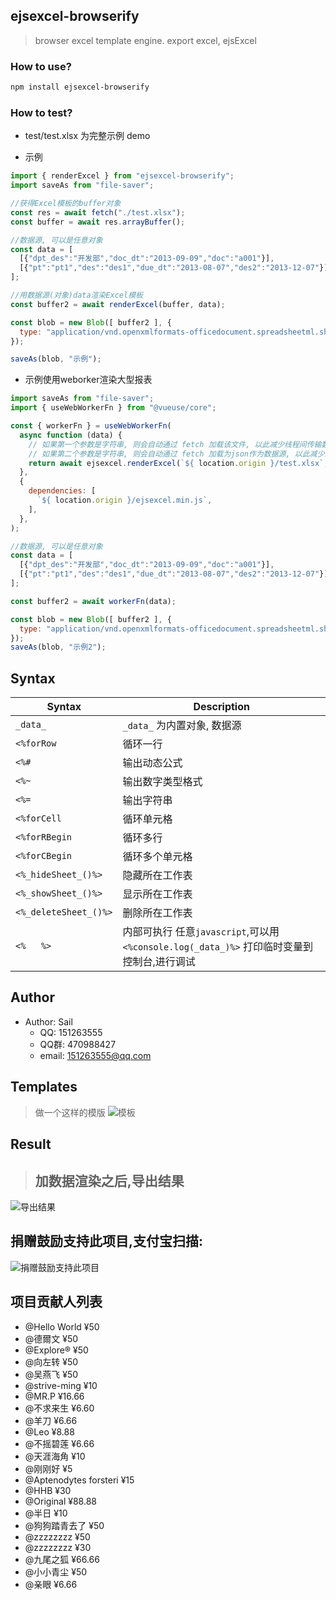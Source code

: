 ejsexcel-browserify
--------
> browser excel template engine. export excel, ejsExcel


### How to use?
```bash
npm install ejsexcel-browserify
```
   
### How to test?
- test/test.xlsx 为完整示例 demo

- 示例
```js
import { renderExcel } from "ejsexcel-browserify";
import saveAs from "file-saver";

//获得Excel模板的buffer对象
const res = await fetch("./test.xlsx");
const buffer = await res.arrayBuffer();

//数据源, 可以是任意对象
const data = [
  [{"dpt_des":"开发部","doc_dt":"2013-09-09","doc":"a001"}],
  [{"pt":"pt1","des":"des1","due_dt":"2013-08-07","des2":"2013-12-07"}]
];

//用数据源(对象)data渲染Excel模板
const buffer2 = await renderExcel(buffer, data);

const blob = new Blob([ buffer2 ], {
  type: "application/vnd.openxmlformats-officedocument.spreadsheetml.sheet",
});

saveAs(blob, "示例");
```

- 示例使用weborker渲染大型报表
```js
import saveAs from "file-saver";
import { useWebWorkerFn } from "@vueuse/core";

const { workerFn } = useWebWorkerFn(
  async function (data) {
    // 如果第一个参数是字符串, 则会自动通过 fetch 加载该文件, 以此减少线程间传输数据量
    // 如果第二个参数是字符串, 则会自动通过 fetch 加载为json作为数据源, 以此减少线程间传输数据量
    return await ejsexcel.renderExcel(`${ location.origin }/test.xlsx`, data);
  },
  {
    dependencies: [
      `${ location.origin }/ejsexcel.min.js`,
    ],
  },
);

//数据源, 可以是任意对象
const data = [
  [{"dpt_des":"开发部","doc_dt":"2013-09-09","doc":"a001"}],
  [{"pt":"pt1","des":"des1","due_dt":"2013-08-07","des2":"2013-12-07"}]
];

const buffer2 = await workerFn(data);

const blob = new Blob([ buffer2 ], {
  type: "application/vnd.openxmlformats-officedocument.spreadsheetml.sheet",
});
saveAs(blob, "示例2");
```

## Syntax

| Syntax                | Description                               |
|-----------------------|-------------------------------------------|
| `_data_`                | `_data_` 为内置对象, 数据源                   |
| `<%forRow`              | 循环一行                                  |
| `<%#`                   | 输出动态公式                               |
| `<%~`                   | 输出数字类型格式                           |
| `<%=`                   | 输出字符串                                |
| `<%forCell`             | 循环单元格                                |
| `<%forRBegin`           | 循环多行                                  |
| `<%forCBegin`           | 循环多个单元格                             |
| `<%_hideSheet_()%>`     | 隐藏所在工作表                             |
| `<%_showSheet_()%>`     | 显示所在工作表                             |
| `<%_deleteSheet_()%>`   | 删除所在工作表                             |
| `<%   %>`               | 内部可执行 任意`javascript`,可以用 `<%console.log(_data_)%>` 打印临时变量到控制台,进行调试 |

## Author
+ Author: Sail  
    - QQ: 151263555  
    - QQ群: 470988427  
    - email: 151263555@qq.com 

## Templates
> 做一个这样的模版
![模板](http://dn-cnode.qbox.me/Frs_RuLXJxYQgYoIUhGJJ1zspCJE)

## Result
> ## 加数据渲染之后,导出结果
![导出结果](http://dn-cnode.qbox.me/FnRDa5Zyjg-dI7ykCNR0T8SorWyC)


## 捐赠鼓励支持此项目,支付宝扫描:
![捐赠鼓励支持此项目](http://dn-cnode.qbox.me/FucPKV4XWewhakoqTSngU3AsaP0Z)

## 项目贡献人列表
- @Hello World  ¥50
- @德爾文  ¥50
- @Explore®  ¥50
- @向左转  ¥50
- @吴燕飞  ¥50
- @strive-ming  ¥10
- @MR.P  ¥16.66
- @不求来生  ¥6.60
- @羊刀  ¥6.66
- @Leo  ¥8.88
- @不摇碧莲  ¥6.66
- @天涯海角  ¥10
- @刚刚好  ¥5
- @Aptenodytes forsteri  ¥15
- @HHB  ¥30
- @Original  ¥88.88
- @半日  ¥10
- @狗狗踏青去了  ¥50
- @zzzzzzzz  ¥50
- @zzzzzzzz  ¥30
- @九尾之狐  ¥66.66
- @小小青尘  ¥50
- @亲眼 ¥6.66
